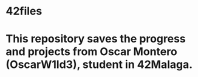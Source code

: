 # 42files
# This repository saves the progress and projects from Oscar Montero (OscarW1ld3), student in 42Malaga.
